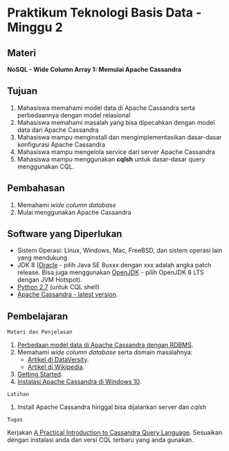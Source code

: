 # Praktikum Teknologi Basis Data - Minggu 2

## Materi

**NoSQL - Wide Column Array 1: Memulai Apache Cassandra**

## Tujuan

1. Mahasiswa memahami model data di Apache Cassandra serta perbedaannya dengan model relasional
2. Mahasiswa memahami masalah yang bisa dipecahkan dengan model data dari Apache Cassandra
3. Mahasiswa mampu menginstall dan mengimplementasikan dasar-dasar konfigurasi Apache Cassandra
4. Mahasiswa mampu mengelola service dari server Apache Cassandra
5. Mahasiswa mampu menggunakan **cqlsh** untuk dasar-dasar query menggunakan CQL.

## Pembahasan

1. Memahami *wide column database*
2. Mulai menggunakan Apache Cassandra

## Software yang Diperlukan

* Sistem Operasi: Linux, Windows, Mac, FreeBSD, dan sistem operasi lain yang mendukung 
* JDK 8 ([Oracle](https://www.oracle.com/technetwork/java/javase/downloads/index.html) - pilih Java SE 8uxxx dengan xxx adalah angka patch release. Bisa juga menggunakan [OpenJDK](https://adoptopenjdk.net/) - pilih OpenJDK 8 LTS dengan JVM Hotspot). 
* [Python 2.7](https://www.python.org/downloads/) (untuk CQL shell)
* [Apache Cassandra - latest version](https://cassandra.apache.org/download/).

## Pembelajaran

```
Materi dan Penjelasan
```

1. [Perbedaan model data di Apache Cassandra dengan RDBMS](https://www.javatpoint.com/rdbms-vs-cassandra).
2. Memahami *wide column database* serta domain masalahnya: 
    * [Artikel di DataVersity](https://www.dataversity.net/wide-column-database/).
    * [Artikel di Wikipedia](https://en.wikipedia.org/wiki/Wide_column_store).
3. [Getting Started](https://cassandra.apache.org/doc/latest/getting_started/index.html).
4. [Instalasi Apache Cassandra di Windows 10](https://medium.com/@sushantgautam_930/simple-way-to-install-cassandra-in-windows-10-6497e93989e6).

```
Latihan
```

1. Install Apache Cassandra hinggal bisa dijalankan server dan *cqlsh*

```
Tugas
```

Kerjakan [A Practical Introduction to Cassandra Query Language](http://abiasforaction.net/a-practical-introduction-to-cassandra-query-language/). Sesuaikan dengan instalasi anda dan versi CQL terbaru yang anda gunakan.

